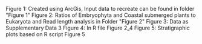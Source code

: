 Figure 1: Created using ArcGis, Input data to recreate can be found in folder "Figure 1"
Figure 2: Ratios of Embryophyta and Coastal submerged plants to Eukaryota and Read length analysis in Folder "Figure 2"
Figure 3: Data as Supplementary Data 3
Figure 4: In R file Figure 2_4
Figure 5: Stratigraphic plots based on R script Figure 5

